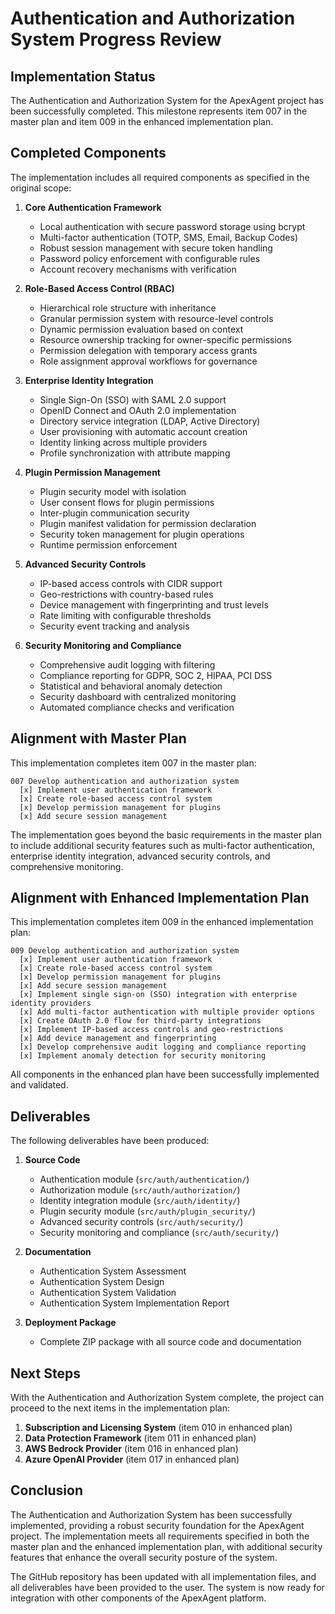 # Authentication and Authorization System Progress Review

## Implementation Status

The Authentication and Authorization System for the ApexAgent project has been successfully completed. This milestone represents item 007 in the master plan and item 009 in the enhanced implementation plan.

## Completed Components

The implementation includes all required components as specified in the original scope:

1. **Core Authentication Framework**
   - Local authentication with secure password storage using bcrypt
   - Multi-factor authentication (TOTP, SMS, Email, Backup Codes)
   - Robust session management with secure token handling
   - Password policy enforcement with configurable rules
   - Account recovery mechanisms with verification

2. **Role-Based Access Control (RBAC)**
   - Hierarchical role structure with inheritance
   - Granular permission system with resource-level controls
   - Dynamic permission evaluation based on context
   - Resource ownership tracking for owner-specific permissions
   - Permission delegation with temporary access grants
   - Role assignment approval workflows for governance

3. **Enterprise Identity Integration**
   - Single Sign-On (SSO) with SAML 2.0 support
   - OpenID Connect and OAuth 2.0 implementation
   - Directory service integration (LDAP, Active Directory)
   - User provisioning with automatic account creation
   - Identity linking across multiple providers
   - Profile synchronization with attribute mapping

4. **Plugin Permission Management**
   - Plugin security model with isolation
   - User consent flows for plugin permissions
   - Inter-plugin communication security
   - Plugin manifest validation for permission declaration
   - Security token management for plugin operations
   - Runtime permission enforcement

5. **Advanced Security Controls**
   - IP-based access controls with CIDR support
   - Geo-restrictions with country-based rules
   - Device management with fingerprinting and trust levels
   - Rate limiting with configurable thresholds
   - Security event tracking and analysis

6. **Security Monitoring and Compliance**
   - Comprehensive audit logging with filtering
   - Compliance reporting for GDPR, SOC 2, HIPAA, PCI DSS
   - Statistical and behavioral anomaly detection
   - Security dashboard with centralized monitoring
   - Automated compliance checks and verification

## Alignment with Master Plan

This implementation completes item 007 in the master plan:

```
007 Develop authentication and authorization system
  [x] Implement user authentication framework
  [x] Create role-based access control system
  [x] Develop permission management for plugins
  [x] Add secure session management
```

The implementation goes beyond the basic requirements in the master plan to include additional security features such as multi-factor authentication, enterprise identity integration, advanced security controls, and comprehensive monitoring.

## Alignment with Enhanced Implementation Plan

This implementation completes item 009 in the enhanced implementation plan:

```
009 Develop authentication and authorization system
  [x] Implement user authentication framework
  [x] Create role-based access control system
  [x] Develop permission management for plugins
  [x] Add secure session management
  [x] Implement single sign-on (SSO) integration with enterprise identity providers
  [x] Add multi-factor authentication with multiple provider options
  [x] Create OAuth 2.0 flow for third-party integrations
  [x] Implement IP-based access controls and geo-restrictions
  [x] Add device management and fingerprinting
  [x] Develop comprehensive audit logging and compliance reporting
  [x] Implement anomaly detection for security monitoring
```

All components in the enhanced plan have been successfully implemented and validated.

## Deliverables

The following deliverables have been produced:

1. **Source Code**
   - Authentication module (`src/auth/authentication/`)
   - Authorization module (`src/auth/authorization/`)
   - Identity integration module (`src/auth/identity/`)
   - Plugin security module (`src/auth/plugin_security/`)
   - Advanced security controls (`src/auth/security/`)
   - Security monitoring and compliance (`src/auth/security/`)

2. **Documentation**
   - Authentication System Assessment
   - Authentication System Design
   - Authentication System Validation
   - Authentication System Implementation Report

3. **Deployment Package**
   - Complete ZIP package with all source code and documentation

## Next Steps

With the Authentication and Authorization System complete, the project can proceed to the next items in the implementation plan:

1. **Subscription and Licensing System** (item 010 in enhanced plan)
2. **Data Protection Framework** (item 011 in enhanced plan)
3. **AWS Bedrock Provider** (item 016 in enhanced plan)
4. **Azure OpenAI Provider** (item 017 in enhanced plan)

## Conclusion

The Authentication and Authorization System has been successfully implemented, providing a robust security foundation for the ApexAgent project. The implementation meets all requirements specified in both the master plan and the enhanced implementation plan, with additional security features that enhance the overall security posture of the system.

The GitHub repository has been updated with all implementation files, and all deliverables have been provided to the user. The system is now ready for integration with other components of the ApexAgent platform.
